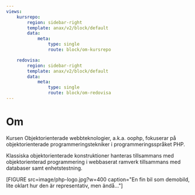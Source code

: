 ```yaml
---
views:
    kursrepo:
        region: sidebar-right
        template: anax/v2/block/default
        data:
            meta:
                type: single
                route: block/om-kursrepo

    redovisa:
        region: sidebar-right
        template: anax/v2/block/default
        data:
            meta:
                type: single
                route: block/om-redovisa
---
```

Om
=========================

Kursen Objektorienterade webbteknologier, a.k.a. oophp, fokuserar på objektorienterade programmeringstekniker i programmeringsspråket PHP.

Klassiska objektorienterade konstruktioner hanteras tillsammans med objektorienterad programmering i webbaserat ramverk tillsammans med databaser samt enhetstestning.

[FIGURE src=image/php-logo.jpg?w=400 caption="En fin bil som demobild, lite oklart hur den är representativ, men ändå..."]
